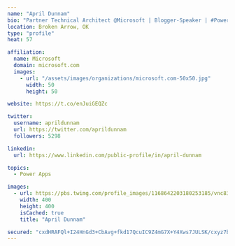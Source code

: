 ```yaml
---
name: "April Dunnam"
bio: "Partner Technical Architect @Microsoft | Blogger-Speaker | #PowerApps, #PowerAutomate, #Office365, #SharePoint | #WIT | #Karaoke Queen"
location: Broken Arrow, OK
type: "profile"
heat: 57

affiliation:
  name: Microsoft
  domain: microsoft.com
  images:
    - url: "/assets/images/organizations/microsoft.com-50x50.jpg"
      width: 50
      height: 50

website: https://t.co/enJuiGEQZc

twitter:
  username: aprildunnam
  url: https://twitter.com/aprildunnam
  followers: 5298

linkedin:
  url: https://www.linkedin.com/public-profile/in/april-dunnam

topics:
  - Power Apps

images:
  - url: https://pbs.twimg.com/profile_images/1168642203180253185/vnc83eOg_400x400.jpg
    width: 400
    height: 400
    isCached: true
    title: "April Dunnam"

secured: "cxdHRAFQl+I24HnGd3+CbAvg+fkd17QcuIC9Z4mG7X+Y4Xws7JULSK/cxyz7bWn69V+rzv8hdxGekdyk154eJKnhVMv8ZJLWmHBzU/1R66W3eN35gW16MtGlgRZ2pm5bZUuyhbOPw4d7oOD9tgVt4a3Uj8SJtYQCk03nrNBo0/MAaQzlFXRWYtIFHbV+N4+/WDaVt7LOii6/vzpZzvs4iYODkk0wb3EdFP5h/A4kzuZoXV4+ffMn/udRq6nUzRs9CLnTD4HfjYGV6thUsV6e8Lc6hzSrDf5A3WRHHSB8VxHuHtlXpXoJQpaZqLYEDczewZ+hPZi4ptOVUytvyH1FPRJzRAjHi8dVArN2okwdlBdzke039F2g/A5sZIwh4uVs1FZ8KQKIDDm3Cjmv+bS926RRipPeY1kMH9mi/GvDCt8=;f99Xv+3QfKuMBCSq1oVhmg=="
---
```


